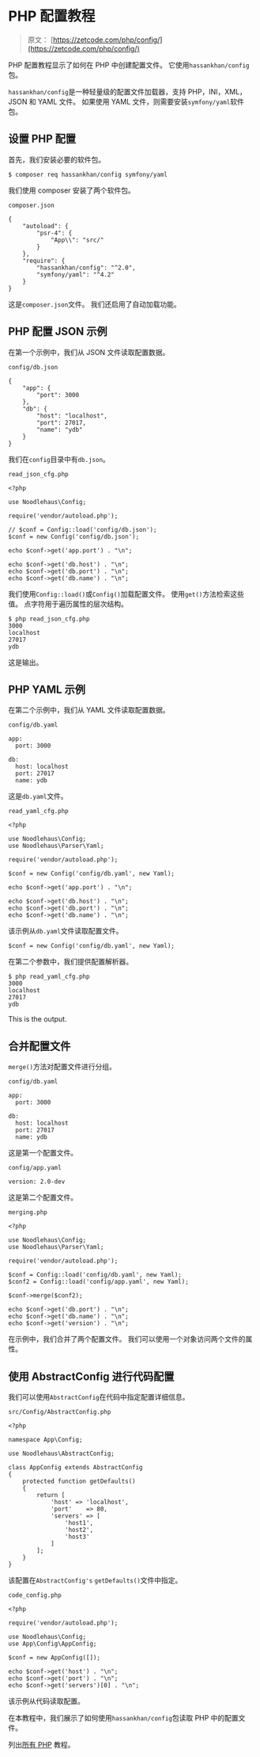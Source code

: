 # PHP 配置教程

> 原文： [https://zetcode.com/php/config/](https://zetcode.com/php/config/)

PHP 配置教程显示了如何在 PHP 中创建配置文件。 它使用`hassankhan/config`包。

`hassankhan/config`是一种轻量级的配置文件加载器，支持 PHP，INI，XML，JSON 和 YAML 文件。 如果使用 YAML 文件，则需要安装`symfony/yaml`软件包。

## 设置 PHP 配置

首先，我们安装必要的软件包。

```
$ composer req hassankhan/config symfony/yaml

```

我们使用 composer 安装了两个软件包。

`composer.json`

```
{
    "autoload": {
        "psr-4": {
            "App\\": "src/"
        }
    },
    "require": {
        "hassankhan/config": "^2.0",
        "symfony/yaml": "^4.2"
    }
}

```

这是`composer.json`文件。 我们还启用了自动加载功能。

## PHP 配置 JSON 示例

在第一个示例中，我们从 JSON 文件读取配置数据。

`config/db.json`

```
{
    "app": {
        "port": 3000
    },
    "db": {
        "host": "localhost",
        "port": 27017,
        "name": "ydb"
    }
}

```

我们在`config`目录中有`db.json`。

`read_json_cfg.php`

```
<?php

use Noodlehaus\Config;

require('vendor/autoload.php');

// $conf = Config::load('config/db.json');
$conf = new Config('config/db.json');

echo $conf->get('app.port') . "\n";

echo $conf->get('db.host') . "\n";
echo $conf->get('db.port') . "\n";
echo $conf->get('db.name') . "\n";

```

我们使用`Config::load()`或`Config()`加载配置文件。 使用`get()`方法检索这些值。 点字符用于遍历属性的层次结构。

```
$ php read_json_cfg.php
3000
localhost
27017
ydb

```

这是输出。

## PHP YAML 示例

在第二个示例中，我们从 YAML 文件读取配置数据。

`config/db.yaml`

```
app:
  port: 3000

db: 
  host: localhost
  port: 27017
  name: ydb

```

这是`db.yaml`文件。

`read_yaml_cfg.php`

```
<?php

use Noodlehaus\Config;
use Noodlehaus\Parser\Yaml;

require('vendor/autoload.php');

$conf = new Config('config/db.yaml', new Yaml);

echo $conf->get('app.port') . "\n";

echo $conf->get('db.host') . "\n";
echo $conf->get('db.port') . "\n";
echo $conf->get('db.name') . "\n";

```

该示例从`db.yaml`文件读取配置文件。

```
$conf = new Config('config/db.yaml', new Yaml);

```

在第二个参数中，我们提供配置解析器。

```
$ php read_yaml_cfg.php
3000
localhost
27017
ydb

```

This is the output.

## 合并配置文件

`merge()`方法对配置文件进行分组。

`config/db.yaml`

```
app:
  port: 3000

db: 
  host: localhost
  port: 27017
  name: ydb

```

这是第一个配置文件。

`config/app.yaml`

```
version: 2.0-dev

```

这是第二个配置文件。

`merging.php`

```
<?php

use Noodlehaus\Config;
use Noodlehaus\Parser\Yaml;

require('vendor/autoload.php');

$conf = Config::load('config/db.yaml', new Yaml);
$conf2 = Config::load('config/app.yaml', new Yaml);

$conf->merge($conf2);

echo $conf->get('db.port') . "\n";
echo $conf->get('db.name') . "\n";
echo $conf->get('version') . "\n";

```

在示例中，我们合并了两个配置文件。 我们可以使用一个对象访问两个文件的属性。

## 使用 AbstractConfig 进行代码配置

我们可以使用`AbstractConfig`在代码中指定配置详细信息。

`src/Config/AbstractConfig.php`

```
<?php

namespace App\Config;

use Noodlehaus\AbstractConfig;

class AppConfig extends AbstractConfig
{
    protected function getDefaults()
    {
        return [
            'host' => 'localhost',
            'port'    => 80,
            'servers' => [
                'host1',
                'host2',
                'host3'
            ]
        ];
    }
}

```

该配置在`AbstractConfig's` `getDefaults()`文件中指定。

`code_config.php`

```
<?php

require('vendor/autoload.php');

use Noodlehaus\Config;
use App\Config\AppConfig;

$conf = new AppConfig([]);

echo $conf->get('host') . "\n";
echo $conf->get('port') . "\n";
echo $conf->get('servers')[0] . "\n";

```

该示例从代码读取配置。

在本教程中，我们展示了如何使用`hassankhan/config`包读取 PHP 中的配置文件。

列出[所有 PHP](/all/#php) 教程。